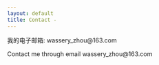 ```yaml
---
layout: default
title: Contact - 
---
```


<!-- Chinese Version -->
<div class="cn">
	<p>我的电子邮箱: wassery_zhou@163.com</p>
</div>

<!-- English Version -->
<div class="en">
	<p>Contact me through email wassery_zhou@163.com</p>
</div>
